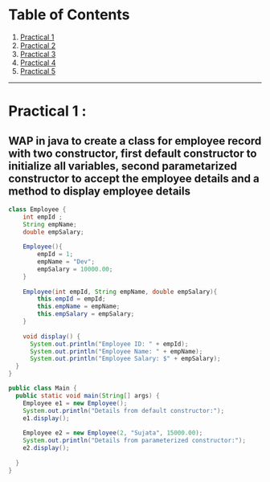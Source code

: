 # Table of Contents
1. [Practical 1](#practical-1-)
2. [Practical 2](#practical-2-)
3. [Practical 3](#practical-3-)
4. [Practical 4](#practical-4-)
5. [Practical 5](#practical-5-)

---
# Practical 1 : 
## WAP in java to create a class for employee record with two constructor, first default constructor to initialize all variables, second parametarized constructor to accept the employee details and a method to display employee details

```java
class Employee {
    int empId ;
    String empName;
    double empSalary;
    
    Employee(){
    	empId = 1;
        empName = "Dev";
        empSalary = 10000.00;
    }
    
    Employee(int empId, String empName, double empSalary){
    	this.empId = empId;
        this.empName = empName;
        this.empSalary = empSalary;
    }
    
    void display() {
      System.out.println("Employee ID: " + empId);
      System.out.println("Employee Name: " + empName);
      System.out.println("Employee Salary: $" + empSalary);
  }
}

public class Main {
  public static void main(String[] args) {
    Employee e1 = new Employee();
    System.out.println("Details from default constructor:");
    e1.display();
    
    Employee e2 = new Employee(2, "Sujata", 15000.00);
    System.out.println("Details from parameterized constructor:");
    e2.display();
    
  }
}

```
